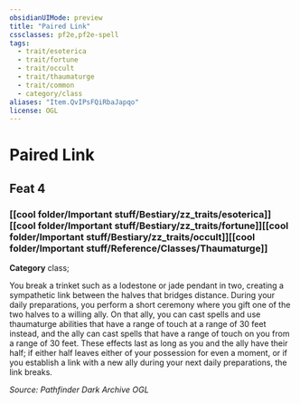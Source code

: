 ```yaml
---
obsidianUIMode: preview
title: "Paired Link"
cssclasses: pf2e,pf2e-spell
tags:
  - trait/esoterica
  - trait/fortune
  - trait/occult
  - trait/thaumaturge
  - trait/common
  - category/class
aliases: "Item.QvIPsFQiRbaJapqo"
license: OGL
---
```

# Paired Link
## Feat 4
### [[cool folder/Important stuff/Bestiary/zz_traits/esoterica]][[cool folder/Important stuff/Bestiary/zz_traits/fortune]][[cool folder/Important stuff/Bestiary/zz_traits/occult]][[cool folder/Important stuff/Reference/Classes/Thaumaturge]]

**Category** class; 




You break a trinket such as a lodestone or jade pendant in two, creating a sympathetic link between the halves that bridges distance. During your daily preparations, you perform a short ceremony where you gift one of the two halves to a willing ally. On that ally, you can cast spells and use thaumaturge abilities that have a range of touch at a range of 30 feet instead, and the ally can cast spells that have a range of touch on you from a range of 30 feet. These effects last as long as you and the ally have their half; if either half leaves either of your possession for even a moment, or if you establish a link with a new ally during your next daily preparations, the link breaks.

*Source: Pathfinder Dark Archive*
*OGL*